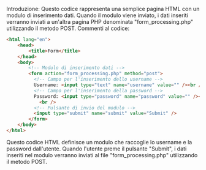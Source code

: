 Introduzione:
Questo codice rappresenta una semplice pagina HTML con un modulo di inserimento dati. Quando il modulo viene inviato, i dati inseriti verranno inviati a un'altra pagina PHP denominata "form_processing.php" utilizzando il metodo POST.
Commenti al codice:
```html
<html lang="en">
	<head>
		<title>Form</title>
	</head>
	<body>
		<!-- Modulo di inserimento dati -->
		<form action="form_processing.php" method="post">
		  <!-- Campo per l'inserimento dello username -->
		  Username: <input type="text" name="username" value="" /><br />
		  <!-- Campo per l'inserimento della password -->
		  Password: <input type="password" name="password" value="" /><br />
			<br />
		  <!-- Pulsante di invio del modulo -->
		  <input type="submit" name="submit" value="Submit" />
		</form>
	</body>
</html>
```
Questo codice HTML definisce un modulo che raccoglie lo username e la password dall'utente. Quando l'utente preme il pulsante "Submit", i dati inseriti nel modulo verranno inviati al file "form_processing.php" utilizzando il metodo POST.